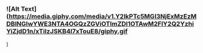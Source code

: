 ### ![Alt Text](https://media.giphy.com/media/v1.Y2lkPTc5MGI3NjExMzEzMDBlNGIwYWE3NTA4OGQzZGViOTlmZDI1OTAwM2FlY2Q2YzhiYiZjdD1n/xTiIzJSKB4l7xTouE8/giphy.gif
)

<!--
**MailRebdog/MailRebdog** is a ✨ _special_ ✨ repository because its `README.md` (this file) appears on your GitHub profile.

Here are some ideas to get you started:

- 🔭 I’m currently working on ...
- 🌱 I’m currently learning ...
- 👯 I’m looking to collaborate on ...
- 🤔 I’m looking for help with ...
- 💬 Ask me about ...
- 📫 How to reach me: ...
- 😄 Pronouns: ...
- ⚡ Fun fact: ...
-->
